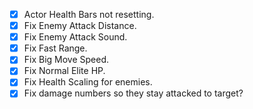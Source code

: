 ﻿- [x] Actor Health Bars not resetting.
- [x] Fix Enemy Attack Distance.
- [x] Fix Enemy Attack Sound.
- [x] Fix Fast Range.
- [x] Fix Big Move Speed.
- [x] Fix Normal Elite HP.
- [x] Fix Health Scaling for enemies.
- [x] Fix damage numbers so they stay attacked to target?